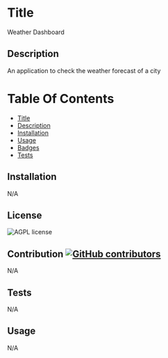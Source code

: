 # Title
Weather Dashboard

## Description
An application to check the weather forecast of a city

# Table Of Contents
* [Title](Readme.md#title)
* [Description](Readme.md#description)
* [Installation](Readme.md#installation)
* [Usage](Readme.md#contributing)
* [Badges](Readme.md#license)
* [Tests](Readme.md#tests)


## Installation
N/A

## License
![AGPL license](https://img.shields.io/badge/license-AGPL-blue.svg)

## Contribution [![GitHub contributors](https://img.shields.io/github/contributors/cdnjs/cdnjs.svg?style=flat)](https://github.com/nivolving/)
N/A

## Tests
N/A

## Usage
N/A


